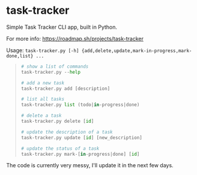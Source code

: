 # task-tracker
Simple Task Tracker CLI app, built in Python.

For more info: https://roadmap.sh/projects/task-tracker

Usage: `task-tracker.py [-h] {add,delete,update,mark-in-progress,mark-done,list} ...`

>```py
> # show a list of commands
> task-tracker.py --help
>
> # add a new task
> task-tracker.py add [description]
>
> # list all tasks
> task-tracker.py list (todo|in-progress|done)
>
> # delete a task
> task-tracker.py delete [id]
>
> # update the description of a task
> task-tracker.py update [id] [new_description]
>
> # update the status of a task
> task-tracker.py mark-[in-progress|done] [id]


The code is currently very messy, I'll update it in the next few days.